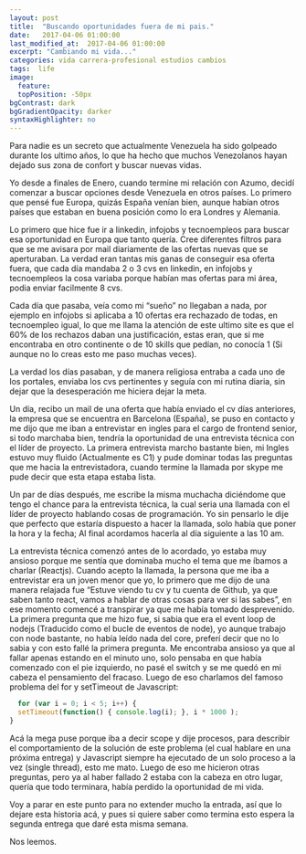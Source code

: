 ```yaml
---
layout: post
title:  "Buscando oportunidades fuera de mi pais."
date:   2017-04-06 01:00:00
last_modified_at:  2017-04-06 01:00:00
excerpt: "Cambiando mi vida..."
categories: vida carrera-profesional estudios cambios
tags:  life
image:
  feature: 
  topPosition: -50px
bgContrast: dark
bgGradientOpacity: darker
syntaxHighlighter: no
---
```


Para nadie es un secreto que actualmente Venezuela ha sido golpeado durante los ultimo años, lo que ha hecho que muchos Venezolanos hayan dejado sus zona de confort y buscar nuevas vidas.

Yo desde a finales de Enero, cuando termine mi relación con Azumo, decidí comenzar a buscar opciones desde Venezuela en otros países. Lo primero que pensé fue Europa, quizás España venían bien, aunque habían otros países que estaban en buena posición como lo era Londres y Alemania.

Lo primero que hice fue ir a linkedin, infojobs y tecnoempleos para buscar esa oportunidad en Europa que tanto quería. Cree diferentes filtros para que se me avisara por mail diariamente de las ofertas nuevas que se aperturaban. La verdad eran tantas mis ganas de conseguir esa oferta fuera, que cada día mandaba 2 o 3 cvs en linkedin, en infojobs y tecnoempleos la cosa variaba porque habían mas ofertas para mi área, podia enviar facilmente 8 cvs.

Cada día que pasaba, veía como mi “sueño” no llegaban a nada, por ejemplo en infojobs si aplicaba a 10 ofertas era rechazado de todas, en tecnoempleo igual, lo que me llama la atención de este ultimo site es que el 60% de los rechazos daban una justificación, estas eran, que si me encontraba en otro continente o de 10 skills que pedían, no conocía 1 (Si aunque no lo creas esto me paso muchas veces).

La verdad los días pasaban, y de manera religiosa entraba a cada uno de los portales, enviaba los cvs pertinentes y seguía con mi rutina diaria, sin dejar que la desesperación me hiciera dejar la meta.

Un día, recibo un mail de una oferta que había enviado el cv días anteriores, la empresa que se encuentra en Barcelona (España), se puso en contacto y me dijo que me iban a entrevistar en ingles para el cargo de frontend senior, si todo marchaba bien, tendría la oportunidad de una entrevista técnica con el líder de proyecto. La primera entrevista marcho bastante bien, mi Ingles estuvo muy fluido (Actualmente es C1)  y pude dominar todas las preguntas que me hacia la entrevistadora, cuando termine la llamada por skype me pude decir que esta etapa estaba lista.

Un par de días después, me escribe la misma muchacha diciéndome que tengo el chance para la entrevista técnica, la cual seria una llamada con el líder de proyecto hablando cosas de programación. Yo sin pensarlo le dije que perfecto que estaría dispuesto a hacer la llamada, solo había que poner la hora y la fecha; Al final acordamos hacerla al día siguiente a las 10 am.

La entrevista técnica comenzó antes de lo acordado, yo estaba muy ansioso porque me sentía que dominaba mucho el tema que me íbamos a charlar (Reactjs). Cuando acepto la llamada, la persona que me iba a entrevistar era un joven menor que yo, lo primero que me dijo de una manera relajada fue “Estuve viendo tu cv y tu cuenta de Github, ya que saben tanto react, vamos a hablar de otras cosas para ver si las sabes”, en ese momento comencé a transpirar ya que me había tomado desprevenido. La primera pregunta que me hizo fue, si sabia que era el event loop de nodejs (Traducido como el bucle de eventos de node), yo aunque trabajo con node bastante, no había leído nada del core, preferí decir que no lo sabia y con esto fallé la primera pregunta. Me encontraba ansioso ya que al fallar apenas estando en el minuto uno, solo pensaba en que había comenzado con el pie izquierdo, no pasé el switch y se me quedó en mi cabeza el pensamiento del fracaso. Luego de eso charlamos del famoso problema del for y setTimeout de Javascript:

```javascript
  for (var i = 0; i < 5; i++) {
  setTimeout(function() { console.log(i); }, i * 1000 );
}
```

Acá la mega puse porque iba a decir scope y dije procesos, para describir el comportamiento de la solución de este problema (el cual hablare en una próxima entrega) y Javascript siempre ha ejecutado de un solo proceso a la vez (single thread), esto me mato. Luego de eso me hicieron otras preguntas, pero ya al haber fallado 2 estaba con la cabeza en otro lugar, quería que todo terminara, había perdido la oportunidad de mi vida.

Voy a parar en este punto para no extender mucho la entrada, así que lo dejare esta historia acá, y pues si quiere saber como termina esto espera la segunda entrega que daré esta misma semana.

Nos leemos.